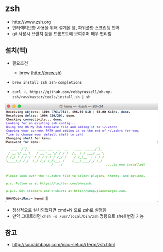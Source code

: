 # zsh

* http://www.zsh.org
* 인터랙티브한 사용을 위해 설계된 쉘, 파워풀한 스크립팅 언어
* git 사용시 브랜치 등을 프롬프트에 보여주며 매우 편리함

## 설치(맥)
* 필요조건
  * brew (http://brew.sh)

* `brew install zsh zsh-completions`
* `curl -L https://github.com/robbyrussell/oh-my-zsh/raw/master/tools/install.sh | sh`  
<img src="images/zsh-installed.png" alt="zsh installed">

* 정상적으로 설치되었다면 cmd+N 으로 zsh로 실행됨
* 만약 그대로라면 `chsh -s /usr/local/bin/zsh` 명령으로 shell 변경 가능

## 참고
* http://sourabhbajaj.com/mac-setup/iTerm/zsh.html
